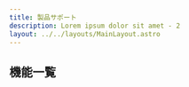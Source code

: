 ```yaml
---
title: 製品サポート
description: Lorem ipsum dolor sit amet - 2
layout: ../../layouts/MainLayout.astro
---
```


## 機能一覧